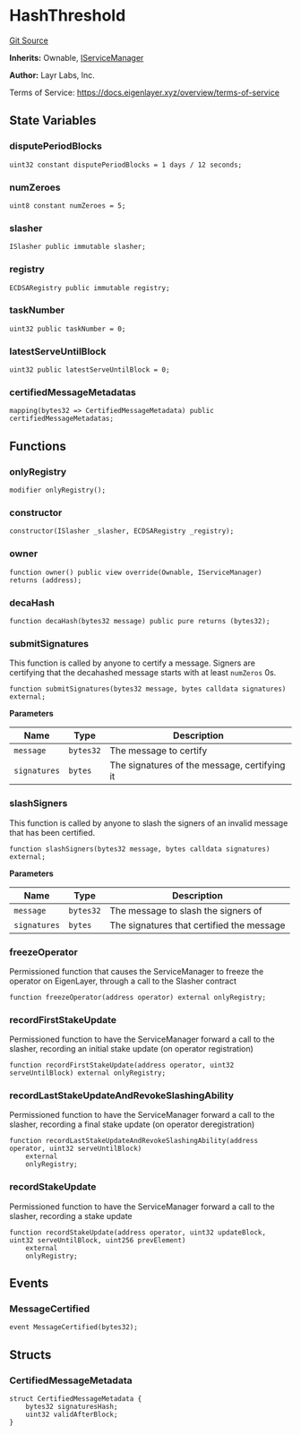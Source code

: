 # HashThreshold
[Git Source](https://github.com/bowenli86/eigenlayer-contracts/blob/0800603ae0e71de6487dd628cace5380fa364f74/src/contracts/middleware/example/HashThreshold.sol)

**Inherits:**
Ownable, [IServiceManager](/src/contracts/interfaces/IServiceManager.sol/interface.IServiceManager.md)

**Author:**
Layr Labs, Inc.

Terms of Service: https://docs.eigenlayer.xyz/overview/terms-of-service


## State Variables
### disputePeriodBlocks

```solidity
uint32 constant disputePeriodBlocks = 1 days / 12 seconds;
```


### numZeroes

```solidity
uint8 constant numZeroes = 5;
```


### slasher

```solidity
ISlasher public immutable slasher;
```


### registry

```solidity
ECDSARegistry public immutable registry;
```


### taskNumber

```solidity
uint32 public taskNumber = 0;
```


### latestServeUntilBlock

```solidity
uint32 public latestServeUntilBlock = 0;
```


### certifiedMessageMetadatas

```solidity
mapping(bytes32 => CertifiedMessageMetadata) public certifiedMessageMetadatas;
```


## Functions
### onlyRegistry


```solidity
modifier onlyRegistry();
```

### constructor


```solidity
constructor(ISlasher _slasher, ECDSARegistry _registry);
```

### owner


```solidity
function owner() public view override(Ownable, IServiceManager) returns (address);
```

### decaHash


```solidity
function decaHash(bytes32 message) public pure returns (bytes32);
```

### submitSignatures

This function is called by anyone to certify a message. Signers are certifying that the decahashed message starts with at least `numZeros` 0s.


```solidity
function submitSignatures(bytes32 message, bytes calldata signatures) external;
```
**Parameters**

|Name|Type|Description|
|----|----|-----------|
|`message`|`bytes32`|The message to certify|
|`signatures`|`bytes`|The signatures of the message, certifying it|


### slashSigners

This function is called by anyone to slash the signers of an invalid message that has been certified.


```solidity
function slashSigners(bytes32 message, bytes calldata signatures) external;
```
**Parameters**

|Name|Type|Description|
|----|----|-----------|
|`message`|`bytes32`|The message to slash the signers of|
|`signatures`|`bytes`|The signatures that certified the message|


### freezeOperator

Permissioned function that causes the ServiceManager to freeze the operator on EigenLayer, through a call to the Slasher contract


```solidity
function freezeOperator(address operator) external onlyRegistry;
```

### recordFirstStakeUpdate

Permissioned function to have the ServiceManager forward a call to the slasher, recording an initial stake update (on operator registration)


```solidity
function recordFirstStakeUpdate(address operator, uint32 serveUntilBlock) external onlyRegistry;
```

### recordLastStakeUpdateAndRevokeSlashingAbility

Permissioned function to have the ServiceManager forward a call to the slasher, recording a final stake update (on operator deregistration)


```solidity
function recordLastStakeUpdateAndRevokeSlashingAbility(address operator, uint32 serveUntilBlock)
    external
    onlyRegistry;
```

### recordStakeUpdate

Permissioned function to have the ServiceManager forward a call to the slasher, recording a stake update


```solidity
function recordStakeUpdate(address operator, uint32 updateBlock, uint32 serveUntilBlock, uint256 prevElement)
    external
    onlyRegistry;
```

## Events
### MessageCertified

```solidity
event MessageCertified(bytes32);
```

## Structs
### CertifiedMessageMetadata

```solidity
struct CertifiedMessageMetadata {
    bytes32 signaturesHash;
    uint32 validAfterBlock;
}
```

